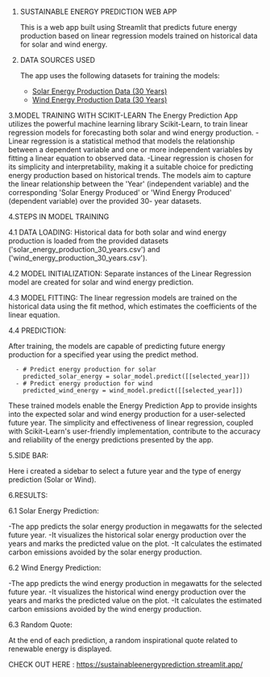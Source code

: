 1. SUSTAINABLE ENERGY PREDICTION WEB APP

   This is a web app built using Streamlit that predicts future energy production based on linear regression models trained on historical data for solar and wind energy.

2. DATA SOURCES USED
   
   The app uses the following datasets for training the models:
   - [Solar Energy Production Data (30 Years)](solar_energy_production_30_years.csv)
   - [Wind Energy Production Data (30 Years)](wind_energy_production_30_years.csv)
  
3.MODEL TRAINING WITH SCIKIT-LEARN
     The Energy Prediction App utilizes the powerful machine learning library Scikit-Learn, to train linear regression models for forecasting both solar and wind energy production.
    -Linear regression is a statistical method that models the relationship between a dependent variable and one or more independent variables by fitting a linear equation to observed data.
    -Linear regression is chosen for its simplicity and interpretability, making it a suitable choice for predicting energy production based on historical trends.
    The models aim to capture the linear relationship between the 'Year' (independent variable) and the corresponding 'Solar Energy Produced' or 'Wind Energy Produced' (dependent variable) over the provided 30- 
    year datasets.
   
4.STEPS IN MODEL TRAINING
  
  4.1 DATA LOADING:
      Historical data for both solar and wind energy production is loaded from the provided datasets ('solar_energy_production_30_years.csv') and ('wind_energy_production_30_years.csv').
  
  4.2 MODEL INITIALIZATION:
      Separate instances of the Linear Regression model are created for solar and wind energy prediction.
  
  4.3 MODEL FITTING:
      The linear regression models are trained on the historical data using the fit method, which estimates the coefficients of the linear equation.
  
  4.4 PREDICTION:
     
   After training, the models are capable of predicting future energy production for a specified year using the predict method.
      
      - # Predict energy production for solar
        predicted_solar_energy = solar_model.predict([[selected_year]])
      - # Predict energy production for wind
        predicted_wind_energy = wind_model.predict([[selected_year]])
        
  These trained models enable the Energy Prediction App to provide insights into the expected solar and wind energy production for a user-selected future year.
  The simplicity and effectiveness of linear regression, coupled with Scikit-Learn's user-friendly implementation, contribute to the accuracy and reliability of the energy predictions presented by the app.
  
5.SIDE BAR:
  
  Here i created a sidebar to select a future year and the type of energy prediction (Solar or Wind).
  
6.RESULTS:
  
  6.1 Solar Energy Prediction:
  
   -The app predicts the solar energy production in megawatts for the selected future year.
      -It visualizes the historical solar energy production over the years and marks the predicted value on the plot.
      -It calculates the estimated carbon emissions avoided by the solar energy production.
  
  6.2 Wind Energy Prediction:
  
   -The app predicts the wind energy production in megawatts for the selected future year.
     -It visualizes the historical wind energy production over the years and marks the predicted value on the plot.
     -It calculates the estimated carbon emissions avoided by the wind energy production.
  
  6.3 Random Quote:
  
   At the end of each prediction, a random inspirational quote related to renewable energy is displayed.


CHECK OUT HERE : https://sustainableenergyprediction.streamlit.app/

   
